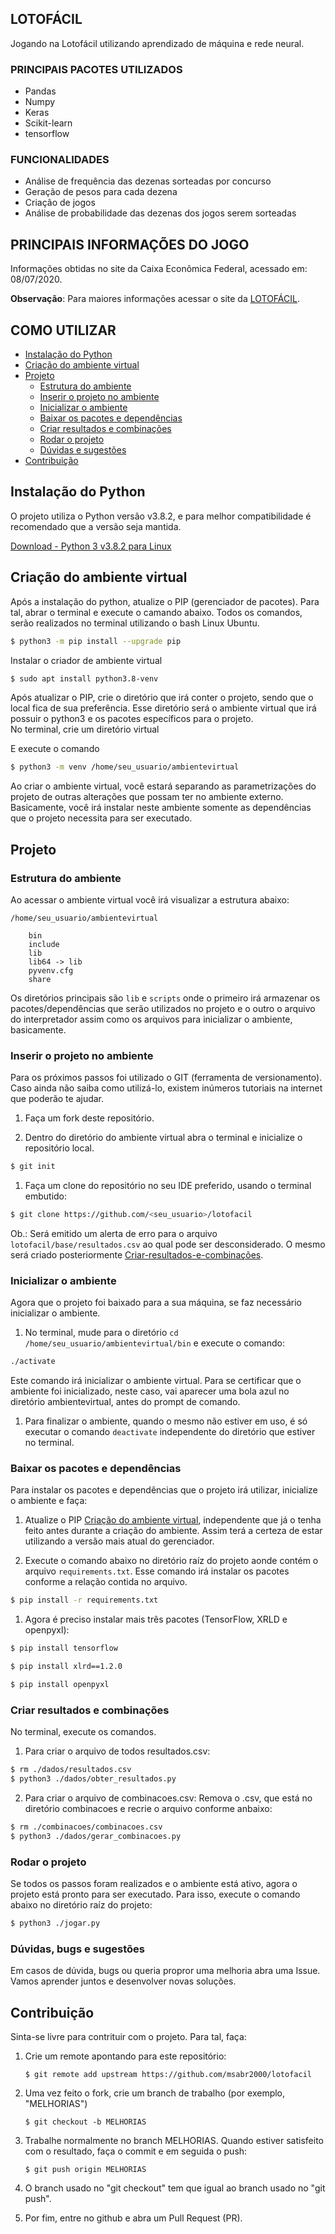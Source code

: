 ## LOTOFÁCIL

Jogando na Lotofácil utilizando aprendizado de máquina e rede neural.

### PRINCIPAIS PACOTES UTILIZADOS

- Pandas
- Numpy
- Keras
- Scikit-learn
- tensorflow

### FUNCIONALIDADES

- Análise de frequência das dezenas sorteadas por concurso
- Geração de pesos para cada dezena
- Criação de jogos
- Análise de probabilidade das dezenas dos jogos serem sorteadas

## PRINCIPAIS INFORMAÇÕES DO JOGO

Informações obtidas no site da Caixa Econômica Federal, acessado em: 08/07/2020.

**Observação**: Para maiores informações acessar o site da [LOTOFÁCIL](http://loterias.caixa.gov.br/wps/portal/loterias/landing/lotofacil/).

## COMO UTILIZAR

<!--ts-->

- [Instalação do Python](##Instalação-do-Python)
- [Criação do ambiente virtual](##Criação-do-ambiente-virtual)
- [Projeto](##Projeto)
  - [Estrutura do ambiente](###Estrutura-do-ambiente)
  - [Inserir o projeto no ambiente](###Inserir-o-projeto-no-ambiente)
  - [Inicializar o ambiente](###Inicializar-o-ambiente)
  - [Baixar os pacotes e dependências](###Baixar-os-pacotes-e-dependências)
  - [Criar resultados e combinações](###Criar-resultados-e-combinações)
  - [Rodar o projeto](###Rodar-o-projeto)
  - [Dúvidas e sugestões](###Dúvidas-e-sugestões)
- [Contribuição](##Contribuição)
<!--te-->

## Instalação do Python

O projeto utiliza o Python versão v3.8.2, e para melhor compatibilidade é recomendado que a versão seja mantida.

[Download - Python 3 v3.8.2 para Linux](https://www.python.org/ftp/python/3.8.2/Python-3.8.2.tar.xz)

## Criação do ambiente virtual

Após a instalação do python, atualize o PIP (gerenciador de pacotes). Para tal, abrar o terminal e execute o camando abaixo. Todos os comandos, serão realizados no terminal utilizando o bash Linux Ubuntu.

```bash
$ python3 -m pip install --upgrade pip
```

Instalar o criador de ambiente virtual

```bash
$ sudo apt install python3.8-venv

```

Após atualizar o PIP, crie o diretório que irá conter o projeto, sendo que o local fica de sua preferência. Esse diretório será o ambiente virtual que irá possuir o python3 e os pacotes específicos para o projeto.  
No terminal, crie um diretório virtual

E execute o comando

```bash
$ python3 -m venv /home/seu_usuario/ambientevirtual
```

Ao criar o ambiente virtual, você estará separando as parametrizações do projeto de outras alterações que possam ter no ambiente externo. Basicamente, você irá instalar neste ambiente somente as dependências que o projeto necessita para ser executado.

## Projeto

### Estrutura do ambiente

Ao acessar o ambiente virtual você irá visualizar a estrutura abaixo:

```
/home/seu_usuario/ambientevirtual

    bin
    include
    lib
    lib64 -> lib
    pyvenv.cfg
    share
```

Os diretórios principais são `lib` e `scripts` onde o primeiro irá armazenar os pacotes/dependências que serão utilizados no projeto e o outro o arquivo do interpretador assim como os arquivos para inicializar o ambiente, basicamente.

### Inserir o projeto no ambiente

Para os próximos passos foi utilizado o GIT (ferramenta de versionamento). Caso ainda não saiba como utilizá-lo, existem inúmeros tutoriais na internet que poderão te ajudar.

1. Faça um fork deste repositório.

1. Dentro do diretório do ambiente virtual abra o terminal e inicialize o repositório local.

```bash
$ git init
```

1. Faça um clone do repositório no seu IDE preferido, usando o terminal embutido:

```bash
$ git clone https://github.com/<seu_usuario>/lotofacil
```

Ob.: Será emitido um alerta de erro para o arquivo `lotofacil/base/resultados.csv` ao qual pode ser desconsiderado. O mesmo será criado posteriormente [Criar-resultados-e-combinações](###Criar-resultados-e-combinações).

### Inicializar o ambiente

Agora que o projeto foi baixado para a sua máquina, se faz necessário inicializar o ambiente.

1. No terminal, mude para o diretório `cd /home/seu_usuario/ambientevirtual/bin` e execute o comando:

```bash
./activate
```

Este comando irá inicializar o ambiente virtual. Para se certificar que o ambiente foi inicializado, neste caso, vai aparecer uma bola azul no diretório ambientevirtual, antes do prompt de comando.

1. Para finalizar o ambiente, quando o mesmo não estiver em uso, é só executar o comando `deactivate` independente do diretório que estiver no terminal.

### Baixar os pacotes e dependências

Para instalar os pacotes e dependências que o projeto irá utilizar, inicialize o ambiente e faça:

1. Atualize o PIP [Criação do ambiente virtual](##Criação-do-ambiente-virtual), independente que já o tenha feito antes durante a criação do ambiente. Assim terá a certeza de estar utilizando a versão mais atual do gerenciador.

1. Execute o comando abaixo no diretório raíz do projeto aonde contém o arquivo `requirements.txt`. Esse comando irá instalar os pacotes conforme a relação contida no arquivo.

```bash
$ pip install -r requirements.txt
```

1. Agora é preciso instalar mais três pacotes (TensorFlow, XRLD e openpyxl):

```bash
$ pip install tensorflow
```

```bash
$ pip install xlrd==1.2.0
```

```bash
$ pip install openpyxl
```

### Criar resultados e combinações

No terminal, execute os comandos.

1. Para criar o arquivo de todos resultados.csv:

```bash
$ rm ./dados/resultados.csv
$ python3 ./dados/obter_resultados.py
```

2. Para criar o arquivo de combinacoes.csv:
   Remova o .csv, que está no diretório combinacoes e recrie o arquivo conforme anbaixo:

```bash
$ rm ./combinacoes/combinacoes.csv
$ python3 ./dados/gerar_combinacoes.py
```

### Rodar o projeto

Se todos os passos foram realizados e o ambiente está ativo, agora o projeto está pronto para ser executado. Para isso, execute o comando abaixo no diretório raíz do projeto:

```bash
$ python3 ./jogar.py
```

### Dúvidas, bugs e sugestões

Em casos de dúvida, bugs ou queria propror uma melhoria abra uma Issue. Vamos aprender juntos e desenvolver novas soluções.

## Contribuição

Sinta-se livre para contrituir com o projeto. Para tal, faça:

1. Crie um remote apontando para este repositório:

   ```
   $ git remote add upstream https://github.com/msabr2000/lotofacil
   ```

1. Uma vez feito o fork, crie um branch de trabalho (por exemplo, "MELHORIAS")

   ```
   $ git checkout -b MELHORIAS
   ```

1. Trabalhe normalmente no branch MELHORIAS. Quando estiver satisfeito com o resultado, faça o commit e em seguida o push:

   ```
   $ git push origin MELHORIAS
   ```

1. O branch usado no "git checkout" tem que igual ao branch usado no "git push".

1. Por fim, entre no github e abra um Pull Request (PR).
